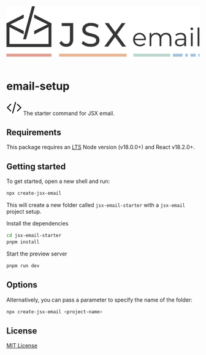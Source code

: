<!-- [npm]: https://img.shields.io/npm/v/@jsx-email/cli
[npm-url]: https://www.npmjs.com/package/@jsx-email/cli

[![npm][npm]][npm-url]
[![Join our Discord](https://img.shields.io/badge/join_our-Discord-5a64ea)](https://discord.gg/FywZN57mTg)
[![libera manifesto](https://img.shields.io/badge/libera-manifesto-lightgrey.svg)](https://liberamanifesto.com) -->

<div align="center">
	<img src="https://raw.githubusercontent.com/shellscape/jsx-email/main/assets/npm-header.svg" alt="JSX email"><br/><br/>
</div>

# email-setup

![jsx-email](../../assets/brackets.svg) The starter command for JSX email.

## Requirements

This package requires an [LTS](https://github.com/nodejs/Release) Node version (v18.0.0+) and React v18.2.0+.

## Getting started

To get started, open a new shell and run:

```sh
npx create-jsx-email
```

This will create a new folder called `jsx-email-starter` with a `jsx-email` project setup.

Install the dependencies

```sh
cd jsx-email-starter
pnpm install
```

Start the preview server

```sh
pnpm run dev
```

## Options

Alternatively, you can pass a parameter to specify the name of the folder:

```sh
npx create-jsx-email <project-name>
```

## License

[MIT License](./LICENSE.md)
